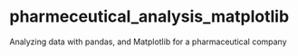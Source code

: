 # pharmeceutical_analysis_matplotlib
Analyzing data with pandas, and Matplotlib for a pharmaceutical company
